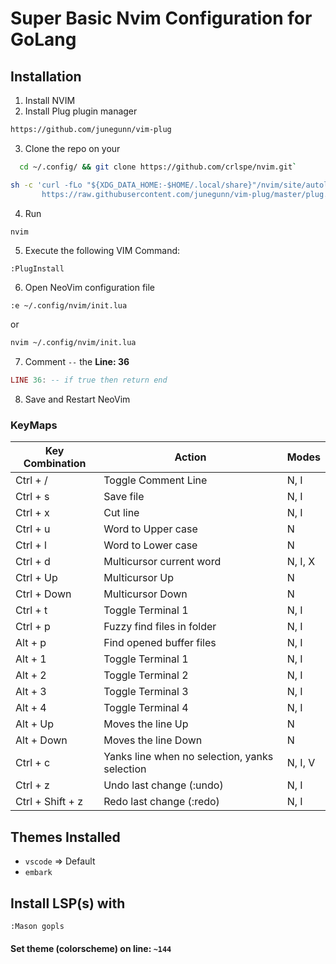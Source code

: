 # Super Basic Nvim Configuration for GoLang
## Installation
1. Install NVIM
2. Install Plug plugin manager
```sh
https://github.com/junegunn/vim-plug
```
3. Clone the repo on your
```sh
  cd ~/.config/ && git clone https://github.com/crlspe/nvim.git`
```
```sh
sh -c 'curl -fLo "${XDG_DATA_HOME:-$HOME/.local/share}"/nvim/site/autoload/plug.vim --create-dirs \
       https://raw.githubusercontent.com/junegunn/vim-plug/master/plug.vim'
```
4. Run
```sh
nvim
```
5. Execute the following VIM Command:
```
:PlugInstall
```
6. Open NeoVim configuration file
```
:e ~/.config/nvim/init.lua
```
or
```sh
nvim ~/.config/nvim/init.lua
```
7. Comment `--` the **Line: 36**
```lua
LINE 36: -- if true then return end
```
8. Save and Restart NeoVim

### KeyMaps

| Key Combination  | Action                           | Modes                |
|------------------|----------------------------------|----------------------|
| Ctrl + /         | Toggle Comment Line              | N, I                 |
| Ctrl + s         | Save file                        | N, I                 |
| Ctrl + x         | Cut line                         | N, I                 |
| Ctrl + u         | Word to Upper case               | N                    |
| Ctrl + l         | Word to Lower case               | N                    |
| Ctrl + d         | Multicursor current word         | N, I, X              |
| Ctrl + Up        | Multicursor Up                   | N                    |
| Ctrl + Down      | Multicursor Down                 | N                    |
| Ctrl + t         | Toggle Terminal 1                | N, I                 |
| Ctrl + p         | Fuzzy find files in folder       | N, I                 |
| Alt + p          | Find opened buffer files         | N, I                 |
| Alt + 1          | Toggle Terminal 1                | N, I                 |
| Alt + 2          | Toggle Terminal 2                | N, I                 |
| Alt + 3          | Toggle Terminal 3                | N, I                 |
| Alt + 4          | Toggle Terminal 4                | N, I                 |
| Alt + Up         | Moves the line Up                | N                    |
| Alt + Down       | Moves the line Down              | N                    |
| Ctrl + c         | Yanks line when no selection, yanks selection | N, I, V |
| Ctrl + z         | Undo last change (:undo)         | N, I                 |
| Ctrl + Shift + z | Redo last change (:redo)         | N, I                 |
## Themes Installed
- `vscode`    =>  Default
- `embark`
## Install LSP(s) with 
```
:Mason gopls
```
#### Set theme (colorscheme) on line: `~144`
